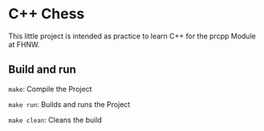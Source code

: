 # C++ Chess

This little project is intended as practice to learn C++ for the prcpp Module at FHNW.

## Build and run

`make`: Compile the Project

`make run`: Builds and runs the Project

`make clean`: Cleans the build
